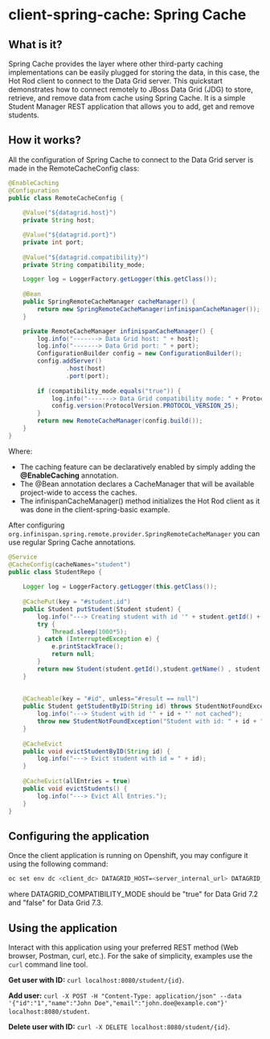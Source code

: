 client-spring-cache: Spring Cache
=========================================


What is it?
-----------

Spring Cache provides the layer where other third-party caching implementations can be easily plugged for storing the data, in this case, the Hot Rod client to connect to the Data Grid server. This quickstart demonstrates how to connect remotely to JBoss Data Grid (JDG) to store, retrieve, and remove data from cache using Spring Cache. It is a simple Student Manager REST application that allows you to add, get and remove students. 


How it works?
-------------

All the configuration of Spring Cache to connect to the Data Grid server is made in the RemoteCacheConfig class:
```java
@EnableCaching
@Configuration
public class RemoteCacheConfig {
	
	@Value("${datagrid.host}")
	private String host;

	@Value("${datagrid.port}")
	private int port;
	
	@Value("${datagrid.compatibility}")
	private String compatibility_mode;

	Logger log = LoggerFactory.getLogger(this.getClass());
	
	@Bean
	public SpringRemoteCacheManager cacheManager() {
		return new SpringRemoteCacheManager(infinispanCacheManager());
	}

	private RemoteCacheManager infinispanCacheManager() {
		log.info("-------> Data Grid host: " + host);
		log.info("-------> Data Grid port: " + port);
		ConfigurationBuilder config = new ConfigurationBuilder();
		config.addServer()
				.host(host)
				.port(port);
		
		if (compatibility_mode.equals("true")) {
			log.info("-------> Data Grid compatibility mode: " + ProtocolVersion.PROTOCOL_VERSION_25.name());
			config.version(ProtocolVersion.PROTOCOL_VERSION_25);
		}
		return new RemoteCacheManager(config.build());
	}
}
```
Where:
- The caching feature can be declaratively enabled by simply adding the **@EnableCaching** annotation.
- The @Bean annotation declares a CacheManager that will be available project-wide to access the caches.
- The infinispanCacheManager() method initializes the Hot Rod client as it was done in the client-spring-basic example.


After configuring `org.infinispan.spring.remote.provider.SpringRemoteCacheManager` you can use regular Spring Cache annotations. 

```java
@Service
@CacheConfig(cacheNames="student")
public class StudentRepo {
	
    Logger log = LoggerFactory.getLogger(this.getClass());
    
	@CachePut(key = "#student.id")
	public Student putStudent(Student student) {
		log.info("---> Creating student with id '" + student.getId() + ": " + student.toString() + "'");
		try {
			Thread.sleep(1000*5);
		} catch (InterruptedException e) {
			e.printStackTrace();
			return null;
		}
		return new Student(student.getId(),student.getName() , student.getEmail());
	}
	
	
	@Cacheable(key = "#id", unless="#result == null")
	public Student getStudentByID(String id) throws StudentNotFoundException {
		log.info("---> Student with id '" + id + "' not cached");
		throw new StudentNotFoundException("Student with id: " + id + " not found.");
	}
	
	@CacheEvict
	public void evictStudentByID(String id) {
		log.info("---> Evict student with id = " + id);
	}
	
	@CacheEvict(allEntries = true)
	public void evictStudents() {
		log.info("---> Evict All Entries.");
	}
}
```

Configuring the application
---------------------

Once the client application is running on Openshift, you may configure it using the following command:
```bash
oc set env dc <client_dc> DATAGRID_HOST=<server_internal_url> DATAGRID_PORT=11222 DATAGRID_COMPATIBILITY_MODE=<true/false>
```

where DATAGRID_COMPATIBILITY_MODE should be "true" for Data Grid 7.2 and "false" for Data Grid 7.3.


Using the application
---------------------

Interact with this application using your preferred REST method (Web browser, Postman, curl, etc.). For the sake of simplicity, examples use the `curl` command line tool. 

**Get user with ID:** `curl localhost:8080/student/{id}`.

**Add user:** `curl -X POST -H "Content-Type: application/json" --data '{"id":"1","name":"John Doe","email":"john.doe@example.com"}' localhost:8080/student`.

**Delete user with ID:** `curl -X DELETE localhost:8080/student/{id}`.


